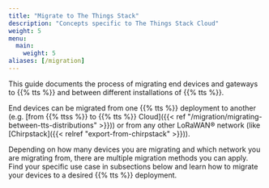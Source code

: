 ```yaml
---
title: "Migrate to The Things Stack"
description: "Concepts specific to The Things Stack Cloud"
weight: 5
menu:
  main:
    weight: 5
aliases: [/migration]
---
```


This guide documents the process of migrating end devices and gateways to {{% tts %}} and between different installations of {{% tts %}}.

<!--more-->

End devices can be migrated from one {{% tts %}} deployment to another (e.g. [from {{% ttss %}} to {{% tts %}} Cloud]({{< ref "/migration/migrating-between-tts-distributions" >}})) or from any other LoRaWAN® network (like [Chirpstack]({{< relref "export-from-chirpstack" >}})).

Depending on how many devices you are migrating and which network you are migrating from, there are multiple migration methods you can apply. Find your specific use case in subsections below and learn how to migrate your devices to a desired {{% tts %}} deployment.
